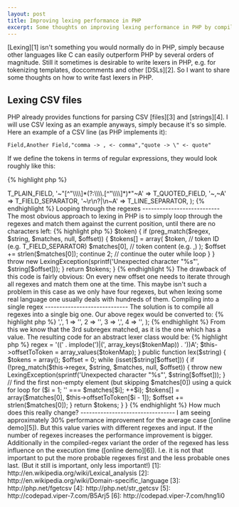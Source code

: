```yaml
---
layout: post
title: Improving lexing performance in PHP
excerpt: Some thoughts on improving lexing performance in PHP by compiling the individual token regexes into one big super-regex.
---
```

[Lexing][1] isn't something you would normally do in PHP, simply because other languages like C can
easily outperform PHP by several orders of magnitude. Still it sometimes is desirable to write
lexers in PHP, e.g. for tokenizing templates, doccomments and other [DSLs][2]. So I want to share
some thoughts on how to write fast lexers in PHP.

Lexing CSV files
----------------

PHP already provides functions for parsing CSV [files][3] and [strings][4]. I will use CSV lexing as
an example anyways, simply because it's so simple. Here an example of a CSV line (as PHP implements
it):

    Field,Another Field,"comma -> , <- comma","quote -> \" <- quote"

If we define the tokens in terms of regular expressions, they would look roughly like this:

{% highlight php %}
<?php
$tokenMap = array(
    '~[^",\r\n]+~A'                     => T_PLAIN_FIELD,
    '~"[^"\\\\]*(?:\\\\.[^"\\\\]*)*"~A' => T_QUOTED_FIELD,
    '~,~A'                              => T_FIELD_SEPARATOR,
    '~\r\n?|\n~A'                       => T_LINE_SEPARATOR,
);
{% endhighlight %}

Looping through the regexes
---------------------------

The most obvious approach to lexing in PHP is to simply loop through the regexes and match them
against the current position, until there are no characters left:

{% highlight php %}
<?php
function lex($string, array $tokenMap) {
    $tokens = array();

    $offset = 0; // current offset in string
    while (isset($string[$offset])) { // loop as long as we aren't at the end of the string
        foreach ($tokenMap as $regex => $token) {
            if (preg_match($regex, $string, $matches, null, $offset)) {
                $tokens[] = array(
                    $token,      // token ID      (e.g. T_FIELD_SEPARATOR)
                    $matches[0], // token content (e.g. ,)
                );
                $offset += strlen($matches[0]);
                continue 2; // continue the outer while loop
            }
        }

        throw new LexingException(sprintf('Unexpected character "%s"', $string[$offset]));
    }

    return $tokens;
}
{% endhighlight %}

The drawback of this code is fairly obvious: On every new offset one needs to iterate through all
regexes and match them one at the time. This maybe isn't such a problem in this case as we only have
four regexes, but when lexing some real language one usually deals with hundreds of them.

Compiling into a single regex
-----------------------------

The solution is to compile all regexes into a single big one. Our above regex would be converted to:

{% highlight php %}
<?php
$regex = '~
    ([^",\r\n]+)
  | ("[^"\\\\]*(?:\\\\.[^"\\\\]*)*")
  | (,)
  | (\r\n?|\n)
~xA';
{% endhighlight %}

But how can we use this? How can we know which of the four subregexes matched the string? Simple: As
all the subregexes are enclosed in parenthesis they are capturing groups. So our `$matches` array
will contain the matched string at position `[0]` and at the position of the matched subregex. All
other groups will be empty.

An example: If the regex matched the `,` subregex, we would get this `$matches` array:

{% highlight php %}
<?php
array(
    0 => ',',
    1 => '',
    2 => '',
    3 => ',',
    4 => '',
);
{% endhighlight %}

From this we know that the 3rd subregex matched, as it is the one which has a value.

The resulting code for an abstract lexer class would be:

{% highlight php %}
<?php
class Lexer {
    protected $regex;
    protected $offsetToToken;

    public function __construct(array $tokenMap) {
        $this->regex = '((' . implode(')|(', array_keys($tokenMap)) . '))A';
        $this->offsetToToken = array_values($tokenMap);
    }

    public function lex($string) {
        $tokens = array();

        $offset = 0;
        while (isset($string[$offset])) {
            if (!preg_match($this->regex, $string, $matches, null, $offset)) {
                throw new LexingException(sprintf('Unexpected character "%s"', $string[$offset]));
            }

            // find the first non-empty element (but skipping $matches[0]) using a quick for loop
            for ($i = 1; '' === $matches[$i]; ++$i);

            $tokens[] = array($matches[0], $this->offsetToToken[$i - 1]);

            $offset += strlen($matches[0]);
        }

        return $tokens;
    }
}
{% endhighlight %}

How much does this really change?
---------------------------------

I am seeing approximately 30% performance improvement for the average case ([online demo][5]). But
this value varies with different regexes and input. If the number of regexes increases the
performance improvement is bigger. Additionally in the compiled-regex variant the order of the
regexed has less influence on the execution time ([online demo][6]). I.e. it is not that important
to put the more probable regexes first and the less probable ones last. (But it still is important,
only less important!)

  [1]: http://en.wikipedia.org/wiki/Lexical_analysis
  [2]: http://en.wikipedia.org/wiki/Domain-specific_language
  [3]: http://php.net/fgetcsv
  [4]: http://php.net/str_getcsv
  [5]: http://codepad.viper-7.com/B5Arj5
  [6]: http://codepad.viper-7.com/hng1i0
